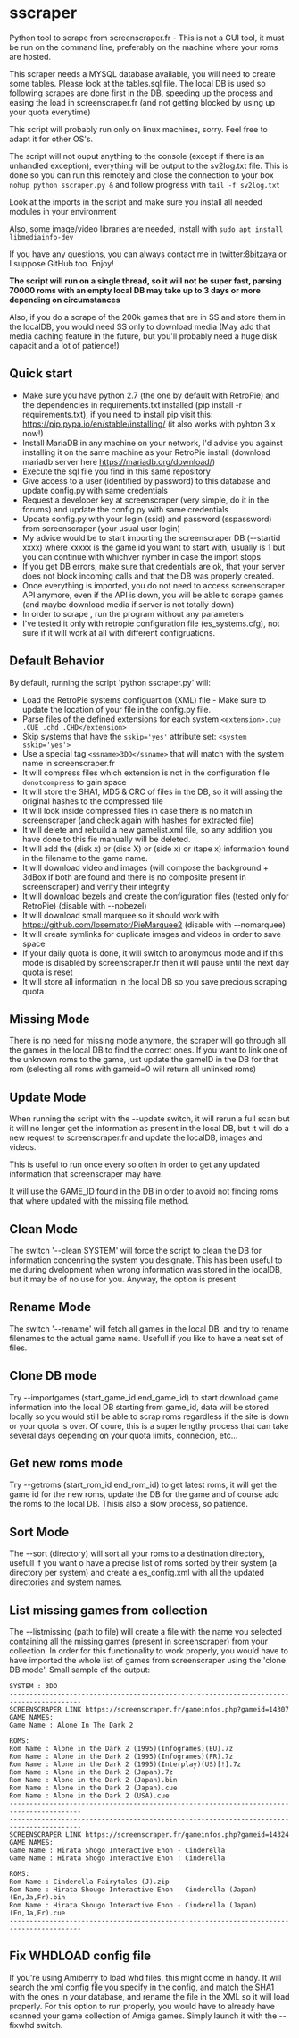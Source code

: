 # sscraper

Python tool to scrape from screenscraper.fr - This is not a GUI tool, it must be run on the command line, preferably on the machine where your roms are hosted.

This scraper needs a MYSQL database available, you will need to create some tables. Please look at the tables.sql file.
The local DB is used so following scrapes are done first in the DB, speeding up the process and easing the load in screenscraper.fr (and not getting blocked by using up your quota everytime)

This script will probably run only on linux machines, sorry. Feel free to adapt it for other OS's.

The script will not ouput anything to the console (except if there is an unhandled exception), everything will be output to the sv2log.txt file. This is done so you can run this remotely and close the connection to your box `nohup python sscraper.py &` and follow progress with `tail -f sv2log.txt`

Look at the imports in the script and make sure you install all needed modules in your environment

Also, some image/video libraries are needed, install with `sudo apt install libmediainfo-dev`

If you have any questions, you can always contact me in twitter:[8bitzaya](https://twitter.com/8bitzaya) or I suppose GitHub too. Enjoy!

**The script will run on a single thread, so it will not be super fast, parsing 70000 roms with an empty local DB may take up to 3 days or more depending on circumstances**

Also, if you do a scrape of the 200k games that are in SS and store them in the localDB, you would need SS only to download media (May add that media caching feature in the future, but you'll probably need a huge disk capacit and a lot of patience!)

## Quick start

- Make sure you have python 2.7 (the one by default with RetroPie) and the dependencies in requirements.txt installed (pip install -r requirements.txt), if you need to install pip visit this: https://pip.pypa.io/en/stable/installing/ (it also works with pyhton 3.x now!)
- Install MariaDB in any machine on your network, I'd advise you against installing it on the same machine as your RetroPie install (download mariadb server here https://mariadb.org/download/)
- Execute the sql file you find in this same repository
- Give access to a user (identified by password) to this database and update config.py with same credentials
- Request a developer key at screenscraper (very simple, do it in the forums) and update the config.py with same credentials
- Update config.py with your login (ssid) and password (sspassword) from screenscraper (your usual user login)
- My advice would be to start importing the screenscraper DB (--startid xxxx) where xxxxx is the game id you want to start with, usually is 1 but you can continue with whichver nymber in case the import stops
- If you get DB errors, make sure that credentials are ok, that your server does not block incoming calls and that the DB was properly created.
- Once everything is imported, you do not need to access screenscraper API anymore, even if the API is down, you will be able to scrape games (and maybe download media if server is not totally down)
- In order to scrape , run the program without any parameters
- I've tested it only with retropie configuration file (es_systems.cfg), not sure if it will work at all with different configruations.

## Default Behavior

By default, running the script 'python sscraper.py' will:

- Load the RetroPie systems configuartion (XML) file - Make sure to update the location of your file in the config.py file.
- Parse files of the defined extensions for each system `<extension>.cue .CUE .chd .CHD</extension>`
- Skip systems that have the `sskip='yes'` attribute set: `<system sskip='yes'>`
- Use a special tag `<ssname>3DO</ssname>` that will match with the system name in screenscraper.fr
- It will compress files which extension is not in the configuration file `donotcompress` to gain space
- It will store the SHA1, MD5 & CRC of files in the DB, so it will assing the original hashes to the compressed file
- It will look inside compressed files in case there is no match in screenscraper (and check again with hashes for extracted file)
- It will delete and rebuild a new gamelist.xml file, so any addition you have done to this fie manually will be deleted.
- It will add the (disk x) or (disc X) or (side x) or (tape x) information found in the filename to the game name.
- It will download video and images (will compose the background + 3dBox if both are found and there is no composite present in screenscraper) and verify their integrity
- It will download bezels and create the configuration files (tested only for RetroPie) (disable with --nobezel)
- It will download small marquee so it should work with https://github.com/losernator/PieMarquee2 (disable with --nomarquee)
- It will create symlinks for duplicate images and videos in order to save space
- If your daily quota is done, it will switch to anonymous mode and if this mode is disabled by screenscraper.fr then it will pause until the next day quota is reset
- It will store all information in the local DB so you save precious scraping quota

## Missing Mode

There is no need for missing mode anymore, the scraper will go through all the games in the local DB to find the correct ones. If you want to link one of the unknown roms to the game, just update the gameID in the DB for that rom (selecting all roms with gameid=0 will return all unlinked roms)

## Update Mode

When running the script with the --update switch, it will rerun a full scan but it will no longer get the information as present in the local DB, but it will do a new request to screenscraper.fr and update the localDB, images and videos.

This is useful to run once every so often in order to get any updated information that screenscraper may have.

It will use the GAME_ID found in the DB in order to avoid not finding roms that where updated with the missing file method.

## Clean Mode

The switch '--clean SYSTEM' will force the script to clean the DB for information concenring the system you designate. This has been useful to me during dvelopment when wrong information was stored in the localDB, but it may be of no use for you. Anyway, the option is present

## Rename Mode

The switch '--rename' will fetch all games in the local DB, and try to rename filenames to the actual game name. Usefull if you like to have a neat set of files.

## Clone DB mode

Try --importgames (start_game_id end_game_id) to start download game information into the local DB starting from game_id, data will be stored locally so you would still be able to scrap roms regardless if the site is down or your quota is over. Of coure, this is a super lengthy process that can take several days depending on your quota limits, connecion, etc...

## Get new roms mode

Try --getroms (start_rom_id end_rom_id) to get latest roms, it will get the game id for the new roms, update the DB for the game and of course add the roms to the local DB. Thisis also a slow process, so patience.

## Sort Mode

The --sort (directory) will sort all your roms to a destination directory, usefull if you want o have a precise list of roms sorted by their system (a directory per system) and create a es_config.xml with all the updated directories and system names.

## List missing games from collection

The --listmissing (path to file) will create a file with the name you selected containing all the missing games (present in screenscraper) from your collection. In order for this functionality to work properly, you would have to have imported the whole list of games from screenscraper using the 'clone DB mode'. Small sample of the output:
```
SYSTEM : 3DO
----------------------------------------------------------------------------------------
SCREENSCRAPER LINK https://screenscraper.fr/gameinfos.php?gameid=14307
GAME NAMES:
Game Name : Alone In The Dark 2

ROMS:
Rom Name : Alone in the Dark 2 (1995)(Infogrames)(EU).7z
Rom Name : Alone in the Dark 2 (1995)(Infogrames)(FR).7z
Rom Name : Alone in the Dark 2 (1995)(Interplay)(US)[!].7z
Rom Name : Alone in the Dark 2 (Japan).7z
Rom Name : Alone in the Dark 2 (Japan).bin
Rom Name : Alone in the Dark 2 (Japan).cue
Rom Name : Alone in the Dark 2 (USA).cue
----------------------------------------------------------------------------------------
----------------------------------------------------------------------------------------
SCREENSCRAPER LINK https://screenscraper.fr/gameinfos.php?gameid=14324
GAME NAMES:
Game Name : Hirata Shogo Interactive Ehon - Cinderella
Game Name : Hirata Shogo Interactive Ehon : Cinderella

ROMS:
Rom Name : Cinderella Fairytales (J).zip
Rom Name : Hirata Shougo Interactive Ehon - Cinderella (Japan) (En,Ja,Fr).bin
Rom Name : Hirata Shougo Interactive Ehon - Cinderella (Japan) (En,Ja,Fr).cue
----------------------------------------------------------------------------------------
```

## Fix WHDLOAD config file

If you're using Amiberry to load whd files, this might come in handy. It will search the xml config file you specify in the config, and match the SHA1 with the ones in your database, and rename the file in the XML so it will load properly. For this option to run properly, you would have to already have scanned your game collection of Amiga games.
Simply launch it with the --fixwhd switch.
